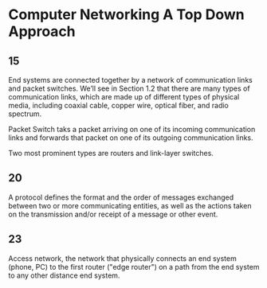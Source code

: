 # Computer Networking A Top Down Approach

## 15

End systems are connected together by a network of communication links and
packet switches. We’ll see in Section 1.2 that there are many types of
communication links, which are made up of different types of physical
media, including coaxial cable, copper wire, optical fiber, and radio
spectrum.

Packet Switch taks a packet arriving on one of its incoming communication links and forwards that packet on one of its outgoing communication links.

Two most prominent types are routers and link-layer switches.

## 20

A protocol defines the format and the order of messages exchanged between two or more communicating entities, as well as the actions taken on the transmission and/or receipt of a message or other event.

## 23

Access network, the network that physically connects an end system (phone, PC) to the first router ("edge router") on a path from the end system to any other distance end system.
